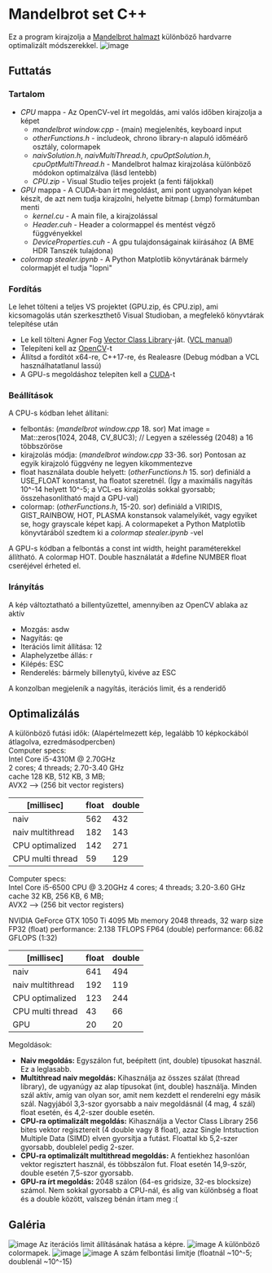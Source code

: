 # Mandelbrot set C++
Ez a program kirajzolja a [Mandelbrot halmazt](https://en.wikipedia.org/wiki/Mandelbrot_set) különböző hardvarre optimalizált módszerekkel.
![image](https://user-images.githubusercontent.com/42745647/165781906-95ee7503-dd38-44bb-96b2-d117802596b8.png)
## Futtatás
### Tartalom
* *CPU* mappa - Az OpenCV-vel írt megoldás, ami valós időben kirajzolja a képet
   * *mandelbrot window.cpp* - (main) megjelenítés, keyboard input
   * *otherFunctions.h* - includeok, chrono library-n alapuló időméárő osztály, colormapek
   * *naivSolution.h*, *naivMultiThread.h*, *cpuOptSolution.h*, *cpuOptMultiThread.h* - Mandelbrot halmaz kirajzolása különböző módokon optimalzálva (lásd lentebb)
   * *CPU.zip* - Visual Studio teljes projekt (a fenti fáljokkal)
* *GPU* mappa - A CUDA-ban írt megoldást, ami pont ugyanolyan képet készít, de azt nem tudja kirajzolni, helyette bitmap (.bmp) formátumban menti
   * *kernel.cu* - A main file, a kirajzolással
   * *Header.cuh* - Header a colormappel és mentést végző függvényekkel
   * *DeviceProperties.cuh* - A gpu tulajdonságainak kiírásához (A BME HDR Tanszék tulajdona)
* *colormap stealer.ipynb* - A Python Matplotlib könyvtárának bármely colormapjét el tudja "lopni" 
### Fordítás
Le lehet tölteni a teljes VS projektet (GPU.zip, és CPU.zip), ami kicsomagolás után szerkeszthető Visual Studioban, a megfelekő könyvtárak telepítése után
* Le kell tölteni Agner Fog [Vector Class Library](https://github.com/vectorclass/version2)-ját. ([VCL manual](https://www.agner.org/optimize/vcl_manual.pdf))
* Telepíteni kell az [OpenCV](https://learnopencv.com/code-opencv-in-visual-studio/)-t
* Állítsd a fordítót x64-re, C++17-re, és Realeasre (Debug módban a VCL használhatatlanul lassú)
* A GPU-s megoldáshoz telepíten kell a [CUDA](https://docs.nvidia.com/cuda/pdf/CUDA_Installation_Guide_Windows.pdf)-t
### Beállítások
A CPU-s kódban lehet állítani:
* felbontás: (*mandelbrot window.cpp* 18. sor) Mat image = Mat::zeros(1024, 2048, CV_8UC3); // Legyen a szélesség (2048) a 16 többszöröse
* kirajzolás módja: (*mandelbrot window.cpp* 33-36. sor) Pontosan az egyik kirajzoló függvény ne legyen kikommentezve
* float használata double helyett: (*otherFunctions.h* 15. sor) definiáld a USE_FLOAT konstanst, ha floatot szeretnél. (Így a maximális nagyítás 10^-14 helyett 10^-5; a VCL-es kirajzolás sokkal gyorsabb; összehasonlítható majd a GPU-val)
* colormap: (*otherFunctions.h*, 15-20. sor) definiáld a VIRIDIS, GIST_RAINBOW, HOT, PLASMA konstansok valamelyikét, vagy egyiket se, hogy grayscale képet kapj. A colormapeket a Python Matplotlib könyvtárából szedtem ki a *colormap stealer.ipynb* -vel

A GPU-s kódban a felbontás a const int width, height paraméterekkel állítható. A colormap HOT. Double használatát a #define NUMBER float cseréjével érheted el.
### Irányítás
A kép változtatható a billentyűzettel, amennyiben az OpenCV ablaka az aktív
* Mozgás: asdw
* Nagyítás: qe
* Iterációs limit állítása: 12
* Alaphelyzetbe állás: r
* Kilépés: ESC
* Renderelés: bármely billenytyű, kivéve az ESC

A konzolban megjeleník a nagyítás, iterációs limit, és a renderidő
## Optimalizálás
A különböző futási idők:
(Alapértelmezett kép, legalább 10 képkockából átlagolva, ezredmásodpercben)<br/>
Computer specs:  
  Intel Core i5-4310M @ 2.70GHz  
  2 cores; 4 threads; 2.70-3.40 GHz  
  cache 128 KB, 512 KB, 3 MB;  
  AVX2 --> (256 bit vector registers)  

| [millisec]        | float  | double |
|-------------------|--------|--------|
| naiv              | 562    | 432    |
| naiv multithread  | 182    | 143    |
| CPU optimalized   | 142    | 271    |
| CPU multi thread  | 59     | 129    |

Computer specs:  
  Intel Core i5-6500 CPU @ 3.20GHz
  4 cores; 4 threads; 3.20-3.60 GHz  
  cache 32 KB, 256 KB, 6 MB;  
  AVX2 --> (256 bit vector registers)  
  
  NVIDIA GeForce GTX 1050 Ti
  4095 Mb memory
  2048 threads, 32 warp size
  FP32 (float) performance: 2.138 TFLOPS
  FP64 (double) performance: 66.82 GFLOPS (1:32)
  
 | [millisec]       | float  | double |
|-------------------|--------|--------|
| naiv              | 641    | 494    |
| naiv multithread  | 192    | 119    |
| CPU optimalized   | 123    | 244    |
| CPU multi thread  | 43     | 66     |
| GPU               | 20     | 20     |
  
Megoldások:
* **Naiv megoldás:** Egyszálon fut, beépített (int, double) típusokat használ. Ez a leglasabb.
* **Multithread naiv megoldás:** Kihasználja az összes szálat (thread library), de ugyanúgy az alap típusokat (int, double) használja. Minden szál aktív, amíg van olyan sor, amit nem kezdett el renderelni egy másik szál. Nagyjából 3,3-szor gyorsabb a naiv megoldásnál (4 mag, 4 szál) float esetén, és 4,2-szer double esetén.
* **CPU-ra optimalizált megoldás:**  Kihasználja a Vector Class Library 256 bites vektor regisztereit (4 double vagy 8 float), azaz Single Intstuction Multiple Data (SIMD) elven gyorsítja a futást. Floattal kb 5,2-szer gyorsabb, doublelel pedig 2-szer.
* **CPU-ra optimalizált multithread megoldás:** A fentiekhez hasonlóan vektor regisztert használ, és többszálon fut. Float esetén 14,9-ször, double esetén 7,5-szor gyorsabb.
* **GPU-ra írt megoldás:** 2048 szálon (64-es gridsize, 32-es blocksize) számol. Nem sokkal gyorsabb a CPU-nál, és alig van különbség a float és a double között, valszeg bénán írtam meg :(

## Galéria
![image](https://user-images.githubusercontent.com/42745647/165774675-5cb76e5a-a502-4567-a780-0441fbef135c.png)
Az iterációs limit állításának hatása a képre.
![image](https://user-images.githubusercontent.com/42745647/165777869-7a24e55f-52f0-4261-b16f-a383c4fd9c7a.png)
A különböző colormapek.
![image](https://user-images.githubusercontent.com/42745647/165778969-5ef6dc73-a68a-4e7a-965a-a19b808f37e0.png)
![image](https://user-images.githubusercontent.com/42745647/165779859-4414b0d0-a69e-4095-b49f-a273f1719ac0.png)
A szám felbontási limitje (floatnál ~10^-5; doublenál ~10^-15)
